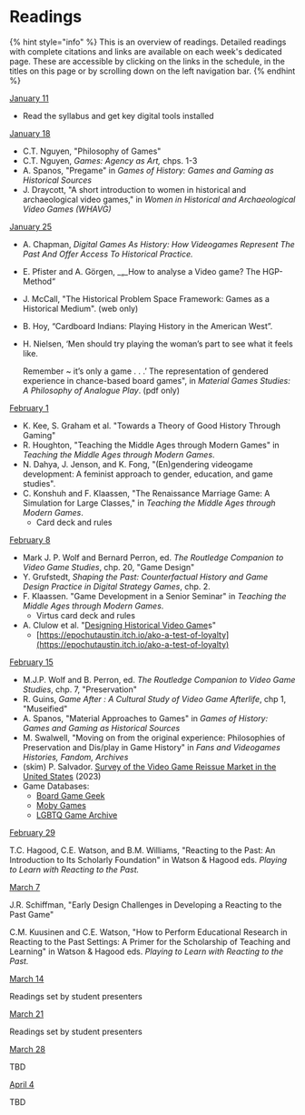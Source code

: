 # Readings

{% hint style="info" %}
This is an overview of readings. Detailed readings with complete citations and links are available on each week's dedicated page. These are accessible by clicking on the links in the schedule, in the titles on this page or by scrolling down on the left navigation bar. &#x20;
{% endhint %}

[January 11](pregame/welcome.md)

* Read the syllabus and get key digital tools installed

[January 18](fundamentals/what-are-games-and-why-do-they-interest-historians.md)

* C.T. Nguyen, "Philosophy of Games"
* C.T. Nguyen, _Games: Agency as Art,_ chps. 1-3
* A. Spanos, "Pregame" in _Games of History: Games and Gaming as Historical Sources_
* J. Draycott, "A short introduction to women in historical and archaeological video games," in _Women in Historical and Archaeological Video Games (WHAVG)_

[January 25](fundamentals/how-to-analyze-history-games.md)

* A. Chapman, _Digital Games As History: How Videogames Represent The Past And Offer Access To Historical Practice._
* E. Pfister and A. Görgen, _„_How to analyse a Video game? The HGP-Method“
* J. McCall, "The Historical Problem Space Framework: Games as a Historical Medium". (web only)
* B. Hoy, “Cardboard Indians: Playing History in the American West”.
*   H. Nielsen, ‘Men should try playing the woman’s part to see what it feels like.

    Remember \~ it’s only a game . . .’ The representation of gendered experience in chance-based board games", in _Material Games Studies: A Philosophy of Analogue Play_. (pdf only)

[February 1](fundamentals/what-do-games-teach.md)

* K. Kee, S. Graham et al. "Towards a Theory of Good History Through Gaming"
* R. Houghton, "Teaching the Middle Ages through Modern Games" in _Teaching the Middle Ages through Modern Games_.
* N. Dahya, J. Jenson, and K. Fong, "(En)gendering videogame development: A feminist approach to gender, education, and game studies".
* C. Konshuh and F. Klaassen, "The Renaissance Marriage Game: A Simulation for Large Classes," in _Teaching the Middle Ages through Modern Games_.
  * Card deck and rules

[February 8](fundamentals/history-game-design.md)

* Mark J. P. Wolf and Bernard Perron, ed. _The Routledge Companion to Video Game Studies_, chp. 20, "Game Design"&#x20;
* Y. Grufstedt, _Shaping the Past: Counterfactual History and Game Design Practice in Digital Strategy Games_, chp. 2.
* F. Klaassen. "Game Development in a Senior Seminar" in _Teaching the Middle Ages through Modern Games_.
  * Virtus card deck and rules
* A. Clulow et al. "[Designing Historical Video Game](https://notevenpast.org/designing-historical-video-games/)s"
  * [https://epochutaustin.itch.io/ako-a-test-of-loyalty](https://epochutaustin.itch.io/ako-a-test-of-loyalty)

[February 15](fundamentals/where-are-the-game-archives/)

* M.J.P. Wolf and B. Perron, ed. _The Routledge Companion to Video Game Studies_, chp. 7, "Preservation"&#x20;
* R. Guins, _Game After : A Cultural Study of Video Game Afterlife_, chp 1, "Museified"
* A. Spanos, "Material Approaches to Games" in _Games of History: Games and Gaming as Historical Sources_
* M. Swalwell, "Moving on from the original experience: Philosophies of Preservation and Dis/play in Game History" in _Fans and Videogames Histories, Fandom, Archives_
* (skim) P. Salvador. [Survey of the Video Game Reissue Market in the United States](https://zenodo.org/records/8161056) (2023)
* Game Databases:&#x20;
  * [Board Game Geek](https://boardgamegeek.com)&#x20;
  * [Moby Games](https://www.mobygames.com)
  * [LGBTQ Game Archive](https://lgbtqgamearchive.com)

[February 29](ludic-experiments/do-we-take-shelter-playtest.md)

T.C. Hagood, C.E. Watson, and B.M. Williams, "Reacting to the Past: An Introduction to Its Scholarly Foundation" in Watson & Hagood eds. _Playing to Learn with Reacting to the Past._

[March 7](ludic-experiments/do-we-take-shelter-discussion-with-the-game-designer.md)

J.R. Schiffman, "Early Design Challenges in Developing a Reacting to the Past Game"

C.M. Kuusinen and C.E. Watson, "How to Perform Educational Research in Reacting to the Past Settings: A Primer for the Scholarship of Teaching and Learning" in Watson & Hagood eds. _Playing to Learn with Reacting to the Past._

[March 14](ludic-experiments/student-presentations.md)

Readings set by student presenters

[March 21](ludic-experiments/student-presentations.md)

Readings set by student presenters

[March 28](ludic-experiments/free-topics-i.md)

TBD

[April 4](ludic-experiments/free-topic-ii.md)

TBD





